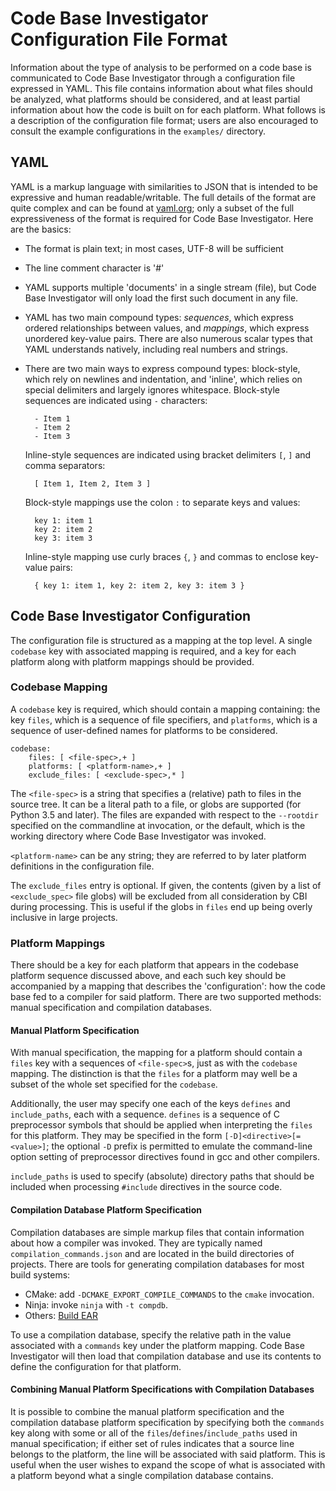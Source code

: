 Code Base Investigator Configuration File Format
================================================

Information about the type of analysis to be performed on a code base is communicated to Code Base Investigator through a configuration file expressed in YAML. This file contains information about what files should be analyzed, what platforms should be considered, and at least partial information about how the code is built on for each platform. What follows is a description of the configuration file format; users are also encouraged to consult the example configurations in the `examples/` directory.

## YAML

YAML is a markup language with similarities to JSON that is intended to be expressive and human readable/writable. The full details of the format are quite complex and can be found at [yaml.org](https://yaml.org/); only a subset of the full expressiveness of the format is required for Code Base Investigator. Here are the basics:

- The format is plain text; in most cases, UTF-8 will be sufficient
- The line comment character is '#'
- YAML supports multiple 'documents' in a single stream (file), but Code Base Investigator will only load the first such document in any file.
- YAML has two main compound types: _sequences_, which express ordered relationships between values, and _mappings_, which express unordered key-value pairs. There are also numerous scalar types that YAML understands natively, including real numbers and strings.
- There are two main ways to express compound types: block-style, which rely on newlines and indentation, and 'inline', which relies on special delimiters and largely ignores whitespace.
  Block-style sequences are indicated using `-` characters:

        - Item 1
        - Item 2
        - Item 3

  Inline-style sequences are indicated using bracket delimiters `[`, `]` and comma separators:

        [ Item 1, Item 2, Item 3 ]

  Block-style mappings use the colon `:` to separate keys and values:

        key 1: item 1
        key 2: item 2
        key 3: item 3

  Inline-style mapping use curly braces `{`, `}` and commas to enclose key-value pairs:

        { key 1: item 1, key 2: item 2, key 3: item 3 }

## Code Base Investigator Configuration

The configuration file is structured as a mapping at the top level. A single `codebase` key with associated mapping is required, and a key for each platform along with platform mappings should be provided.

### Codebase Mapping

A `codebase` key is required, which should contain a mapping containing: the key `files`, which is a sequence of file specifiers, and `platforms`, which is a sequence of user-defined names for platforms to be considered.

    codebase:
        files: [ <file-spec>,+ ]
        platforms: [ <platform-name>,+ ]
        exclude_files: [ <exclude-spec>,* ]

The `<file-spec>` is a string that specifies a (relative) path to files in the source tree. It can be a literal path to a file, or globs are supported (for Python 3.5 and later).  The files are expanded with respect to the `--rootdir` specified on the commandline at invocation, or the default, which is the working directory where Code Base Investigator was invoked.

`<platform-name>` can be any string; they are referred to by later platform definitions in the configuration file.

The `exclude_files` entry is optional. If given, the contents (given by a list of `<exclude_spec>` file globs) will be excluded from all consideration by CBI during processing. This is useful if the globs in `files` end up being overly inclusive in large projects.

### Platform Mappings

There should be a key for each platform that appears in the codebase platform sequence discussed above, and each such key should be accompanied by a mapping that describes the 'configuration': how the code base fed to a compiler for said platform. There are two supported methods: manual specification and compilation databases.

#### Manual Platform Specification

With manual specification, the mapping for a platform should contain a `files` key with a sequences of `<file-spec>`s, just as with the `codebase` mapping. The distinction is that the `files` for a platform may well be a subset of the whole set specified for the `codebase`.

Additionally, the user may specify one each of the keys `defines` and `include_paths`, each with a sequence. `defines` is a sequence of C preprocessor symbols that should be applied when interpreting the `files` for this platform. They may be specified in the form `[-D]<directive>[=<value>]`; the optional `-D` prefix is permitted to emulate the command-line option setting of preprocessor directives found in gcc and other compilers.

`include_paths` is used to specify (absolute) directory paths that should be included when processing `#include` directives in the source code.

#### Compilation Database Platform Specification

Compilation databases are simple markup files that contain information about how a compiler was invoked. They are typically named `compilation_commands.json` and are located in the build directories of projects. There are tools for generating compilation databases for most build systems:

- CMake: add `-DCMAKE_EXPORT_COMPILE_COMMANDS` to the `cmake` invocation.
- Ninja: invoke `ninja` with `-t compdb`.
- Others: [Build EAR](https://github.com/rizsotto/Bear)

To use a compilation database, specify the relative path in the value associated with a `commands` key under the platform mapping. Code Base Investigator will then load that compilation database and use its contents to define the configuration for that platform.

#### Combining Manual Platform Specifications with Compilation Databases

It is possible to combine the manual platform specification and the compilation database platform specification by specifying both the `commands` key along with some or all of the `files`/`defines`/`include_paths` used in manual specification; if either set of rules indicates that a source line belongs to the platform, the line will be associated with said platform. This is useful when the user wishes to expand the scope of what is associated with a platform beyond what a single compilation database contains.
